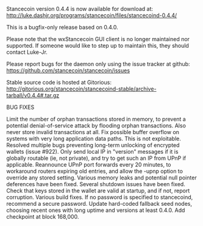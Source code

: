 Stancecoin version 0.4.4 is now available for download at:
http://luke.dashjr.org/programs/stancecoin/files/stancecoind-0.4.4/

This is a bugfix-only release based on 0.4.0.

Please note that the wxStancecoin GUI client is no longer maintained nor supported. If someone would like to step up to maintain this, they should contact Luke-Jr.

Please report bugs for the daemon only using the issue tracker at github:
https://github.com/stancecoin/stancecoin/issues

Stable source code is hosted at Gitorious:
http://gitorious.org/stancecoin/stancecoind-stable/archive-tarball/v0.4.4#.tar.gz

BUG FIXES

Limit the number of orphan transactions stored in memory, to prevent a potential denial-of-service attack by flooding orphan transactions. Also never store invalid transactions at all.
Fix possible buffer overflow on systems with very long application data paths. This is not exploitable.
Resolved multiple bugs preventing long-term unlocking of encrypted wallets (issue #922).
Only send local IP in "version" messages if it is globally routable (ie, not private), and try to get such an IP from UPnP if applicable.
Reannounce UPnP port forwards every 20 minutes, to workaround routers expiring old entries, and allow the -upnp option to override any stored setting.
Various memory leaks and potential null pointer deferences have been
fixed.
Several shutdown issues have been fixed.
Check that keys stored in the wallet are valid at startup, and if not,
report corruption.
Various build fixes.
If no password is specified to stancecoind, recommend a secure password.
Update hard-coded fallback seed nodes, choosing recent ones with long uptime and versions at least 0.4.0.
Add checkpoint at block 168,000.

